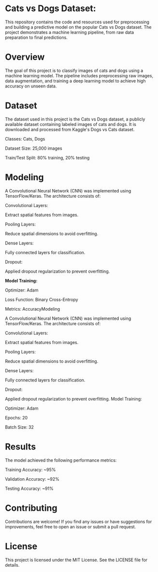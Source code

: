 # Cats vs Dogs Dataset:
This repository contains the code and resources used for preprocessing and building a predictive model on the popular Cats vs Dogs dataset. The project demonstrates a machine learning pipeline, from raw data preparation to final predictions.

# Overview

The goal of this project is to classify images of cats and dogs using a machine learning model. The pipeline includes preprocessing raw images, data augmentation, and training a deep learning model to achieve high accuracy on unseen data.

# Dataset

The dataset used in this project is the Cats vs Dogs dataset, a publicly available dataset containing labeled images of cats and dogs. It is downloaded and processed from Kaggle's Dogs vs Cats dataset.

Classes: Cats, Dogs

Dataset Size: 25,000 images

Train/Test Split: 80% training, 20% testing

# Modeling

A Convolutional Neural Network (CNN) was implemented using TensorFlow/Keras. The architecture consists of:

Convolutional Layers:

Extract spatial features from images.

Pooling Layers:

Reduce spatial dimensions to avoid overfitting.

Dense Layers:

Fully connected layers for classification.

Dropout:

Applied dropout regularization to prevent overfitting.

**Model Training:** 

Optimizer: Adam

Loss Function: Binary Cross-Entropy

Metrics: AccuracyModeling

A Convolutional Neural Network (CNN) was implemented using TensorFlow/Keras. The architecture consists of:

Convolutional Layers:

Extract spatial features from images.

Pooling Layers:

Reduce spatial dimensions to avoid overfitting.

Dense Layers:

Fully connected layers for classification.

Dropout:

Applied dropout regularization to prevent overfitting.
Model Training:

Optimizer: Adam

Epochs: 20

Batch Size: 32

# Results

The model achieved the following performance metrics:

Training Accuracy: ~95%

Validation Accuracy: ~92%

Testing Accuracy: ~91%

# Contributing

Contributions are welcome! If you find any issues or have suggestions for improvements, feel free to open an issue or submit a pull request.

# License

This project is licensed under the MIT License. See the LICENSE file for details.
